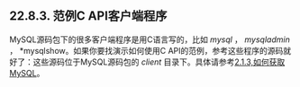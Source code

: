## 22.8.3. 范例C API客户端程序

MySQL源码包下的很多客户端程序是用C语言写的，比如 *mysql* ， *mysqladmin* ， *mysqlshow。如果你要找演示如何使用C API的范例，参考这些程序的源码就好了：这些源码位于MySQL源码包的 *client* 目录下。具体请参考[2.1.3,如何获取MySQL]()。